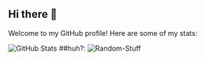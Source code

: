 ## Hi there 👋
Welcome to my GitHub profile! Here are some of my stats:

![GitHub Stats](https://github-readme-stats.vercel.app/api?username=ZenithQuantumx&show_icons=true&theme=dark)
##huh?:
![Random-Stuff](https://images7.alphacoders.com/129/1296827.png)
